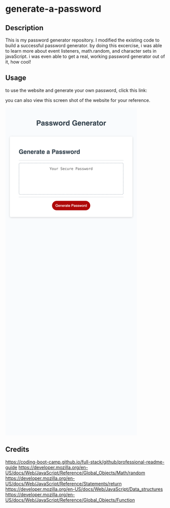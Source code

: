 # generate-a-password


## Description 

This is my password generator repository. I modified the existing code to build a successful password generator. by doing this excercise, i was able to learn more about event listeners, math.random, and character sets in javaScript. i was even able to get a real, working password generator out of it, how cool! 

## Usage

to use the website and generate your own password, click this link: 

you can also view this screen shot of the website for your reference. 

![password screenshot](./assets/images/password-screenshot.png)


## Credits

https://coding-boot-camp.github.io/full-stack/github/professional-readme-guide
https://developer.mozilla.org/en-US/docs/Web/JavaScript/Reference/Global_Objects/Math/random
https://developer.mozilla.org/en-US/docs/Web/JavaScript/Reference/Statements/return
https://developer.mozilla.org/en-US/docs/Web/JavaScript/Data_structures
https://developer.mozilla.org/en-US/docs/Web/JavaScript/Reference/Global_Objects/Function